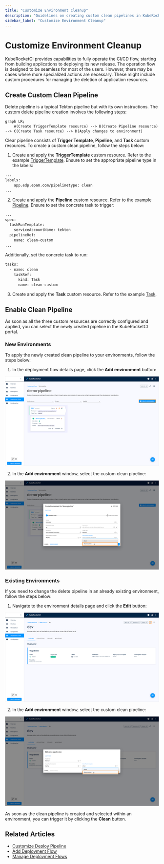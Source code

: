 ```yaml
---
title: "Customize Environment Cleanup"
description: "Guidelines on creating custom clean pipelines in KubeRocketCI for tailored environment cleanup procedures, enhancing resource management during deletion."
sidebar_label: "Customize Environment Cleanup"
---
```

<!-- markdownlint-disable MD025 -->

# Customize Environment Cleanup

<head>
  <link rel="canonical" href="https://docs.kuberocketci.io/docs/operator-guide/cd/customize-environment-deletion/" />
</head>

KubeRocketCI provides capabilities to fully operate the CI/CD flow, starting from building applications to deploying its new release. The operation flow is designed to be seamless for most of the users. However, there may be cases where more specialized actions are necessary. These might include custom procedures for managing the deletion of application resources.

## Create Custom Clean Pipeline

Delete pipeline is a typical Tekton pipeline but with its own instructions. The custom delete pipeline creation involves the following steps:

```mermaid
graph LR;
    A(Create TriggerTemplate resource) --> B(Create Pipeline resource) --> C(Create Task resource) --> D(Apply changes to environment)
```

Clear pipeline consists of **Trigger Template**, **Pipeline**, and **Task** custom resources. To create a custom clean pipeline, follow the steps below:

1. Create and apply the **TriggerTemplate** custom resource. Refer to the example [TriggerTemplate](https://github.com/epam/edp-tekton/blob/master/charts/pipelines-library/templates/triggers/cd/clean.yaml). Ensure to set the appropriate pipeline type in the labels:

  ```bash
  ...
  labels:
      app.edp.epam.com/pipelinetype: clean
  ...
  ```

2. Create and apply the **Pipeline** custom resource. Refer to the example [Pipeline](https://github.com/epam/edp-tekton/blob/master/charts/pipelines-library/templates/pipelines/cd/clean.yaml). Ensure to set the concrete task to trigger:

  ```bash
  ...
  spec:
    taskRunTemplate:
      serviceAccountName: tekton
    pipelineRef:
      name: clean-custom
  ...
  ```

  Additionally, set the concrete task to run:

  ```bash
  tasks:
    - name: clean
      taskRef:
        kind: Task
        name: clean-custom
  ```

3. Create and apply the **Task** custom resource. Refer to the example [Task](https://github.com/epam/edp-tekton/blob/master/charts/pipelines-library/templates/tasks/cd/clean.yaml).

## Enable Clean Pipeline

As soon as all the three custom resources are correctly configured and applied, you can select the newly created pipeline in the KubeRocketCI portal.

### New Environments

To apply the newly created clean pipeline to your environments, follow the steps below:

1. In the deployment flow details page, click the **Add environment** button:

  ![CD stages](../../assets/operator-guide/create-environment-button.png "CD stages")

2. In the **Add environment** window, select the custom clean pipeline:

  ![CD stages](../../assets/operator-guide/custom-clean-pipeline1.png "CD stages")

### Existing Environments

If you need to change the delete pipeline in an already existing environment, follow the steps below:

1. Navigate to the environment details page and click the **Edit** button:

  ![CD stages](../../assets/operator-guide/edit-environment-button.png "CD stages")

2. In the **Add environment** window, select the custom clean pipeline:

  ![CD stages](../../assets/operator-guide/custom-clean-pipeline2.png "CD stages")

As soon as the clean pipeline is created and selected within an environment, you can trigger it by clicking the **Clean** button.

## Related Articles

* [Customize Deploy Pipeline](../../operator-guide/cd/customize-deploy-pipeline.md)
* [Add Deployment Flow](../../user-guide/add-cd-pipeline.md)
* [Manage Deployment Flows](../../user-guide/manage-environments.md)
